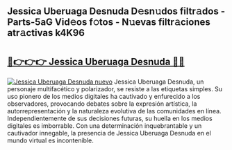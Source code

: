 ## Jessica Uberuaga Desnuda D𝚎sn𝚞dos filtr𝚊dos - Parts-5aG Vid𝚎os f𝚘tos - N𝚞evas filtr𝚊ciones atr𝚊ctivas k4K96

# <h2><a href="http://mb4itgs.tromn.icu/?c=Jessica+Uberuaga+Desnuda">🔗👉👉👉 Jessica Uberuaga Desnuda 🔗🔗</a></h2>

[![Jessica Uberuaga Desnuda nuevo](https://i.imgur.com/pEAQMta.gif)](http://mb4itgs.tromn.icu/?c=Jessica+Uberuaga+Desnuda)
Jessica Uberuaga Desnuda, un personaje multifacético y polarizador, se resiste a las etiquetas simples. Su uso pionero de los medios digitales ha cautivado y enfurecido a los observadores, provocando debates sobre la expresión artística, la autorrepresentación y la naturaleza evolutiva de las comunidades en línea. Independientemente de sus decisiones futuras, su huella en los medios digitales es imborrable. Con una determinación inquebrantable y un cautivador innegable, la presencia de Jessica Uberuaga Desnuda en el mundo virtual es incontenible.
